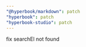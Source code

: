 ```yaml
---
"@hyperbook/markdown": patch
"hyperbook": patch
"hyperbook-studio": patch
---
```


fix searchEl not found
